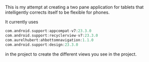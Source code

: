 
This is my attempt at creating a two pane application for tablets that intelligently corrects itself to be flexible for phones.

It currently uses 
```gradle
com.android.support:appcompat-v7:23.3.0
com.android.support:recyclerview-v7:23.3.0
com.aurelhubert:ahbottomnavigation:1.1.0
com.android.support:design:23.3.0
```
in the project to create the different views you see in the project.
